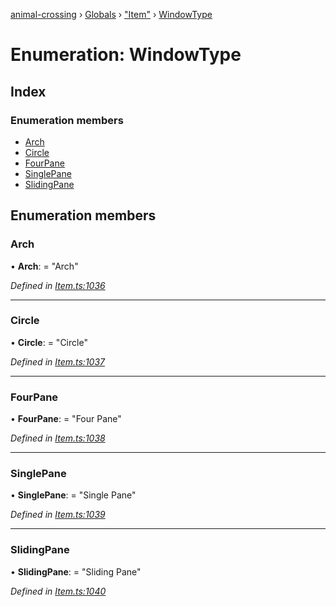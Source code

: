 [animal-crossing](../README.md) › [Globals](../globals.md) › ["Item"](../modules/_item_.md) › [WindowType](_item_.windowtype.md)

# Enumeration: WindowType

## Index

### Enumeration members

* [Arch](_item_.windowtype.md#arch)
* [Circle](_item_.windowtype.md#circle)
* [FourPane](_item_.windowtype.md#fourpane)
* [SinglePane](_item_.windowtype.md#singlepane)
* [SlidingPane](_item_.windowtype.md#slidingpane)

## Enumeration members

###  Arch

• **Arch**: = "Arch"

*Defined in [Item.ts:1036](https://github.com/Norviah/animal-crossing/blob/b7769d3/module/types/Item.ts#L1036)*

___

###  Circle

• **Circle**: = "Circle"

*Defined in [Item.ts:1037](https://github.com/Norviah/animal-crossing/blob/b7769d3/module/types/Item.ts#L1037)*

___

###  FourPane

• **FourPane**: = "Four Pane"

*Defined in [Item.ts:1038](https://github.com/Norviah/animal-crossing/blob/b7769d3/module/types/Item.ts#L1038)*

___

###  SinglePane

• **SinglePane**: = "Single Pane"

*Defined in [Item.ts:1039](https://github.com/Norviah/animal-crossing/blob/b7769d3/module/types/Item.ts#L1039)*

___

###  SlidingPane

• **SlidingPane**: = "Sliding Pane"

*Defined in [Item.ts:1040](https://github.com/Norviah/animal-crossing/blob/b7769d3/module/types/Item.ts#L1040)*
